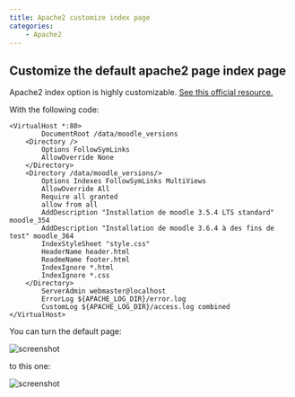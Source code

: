 ```yaml
---
title: Apache2 customize index page
categories:
    - Apache2
---
```


## Customize the default apache2 page index page

Apache2 index option is highly customizable. [See this official resource.](http://httpd.apache.org/docs/2.2/mod/mod_autoindex.html)

With the following code:

    <VirtualHost *:80>
            DocumentRoot /data/moodle_versions
        <Directory />
            Options FollowSymLinks
            AllowOverride None
        </Directory>
        <Directory /data/moodle_versions/>
            Options Indexes FollowSymLinks MultiViews
            AllowOverride All
            Require all granted
            allow from all
            AddDescription "Installation de moodle 3.5.4 LTS standard" moodle_354
            AddDescription "Installation de moodle 3.6.4 à des fins de test" moodle_364
            IndexStyleSheet "style.css"
            HeaderName header.html
            ReadmeName footer.html
            IndexIgnore *.html
            IndexIgnore *.css
        </Directory>
            ServerAdmin webmaster@localhost
            ErrorLog ${APACHE_LOG_DIR}/error.log
            CustomLog ${APACHE_LOG_DIR}/access.log combined
    </VirtualHost>
    
    
You can turn the default page:

![screenshot](/images/apache2/default.png)

to this one:

![screenshot](/images/apache2/custom.png)

    